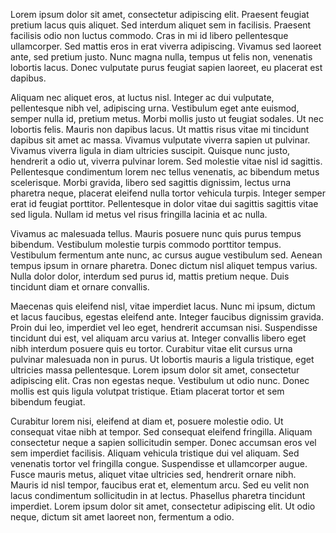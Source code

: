 Lorem ipsum dolor sit amet, consectetur adipiscing elit. Praesent feugiat pretium lacus quis aliquet. Sed interdum aliquet sem in facilisis. Praesent facilisis odio non luctus commodo. Cras in mi id libero pellentesque ullamcorper. Sed mattis eros in erat viverra adipiscing. Vivamus sed laoreet ante, sed pretium justo. Nunc magna nulla, tempus ut felis non, venenatis lobortis lacus. Donec vulputate purus feugiat sapien laoreet, eu placerat est dapibus.

Aliquam nec aliquet eros, at luctus nisl. Integer ac dui vulputate, pellentesque nibh vel, adipiscing urna. Vestibulum eget ante euismod, semper nulla id, pretium metus. Morbi mollis justo ut feugiat sodales. Ut nec lobortis felis. Mauris non dapibus lacus. Ut mattis risus vitae mi tincidunt dapibus sit amet ac massa. Vivamus vulputate viverra sapien ut pulvinar. Vivamus viverra ligula in diam ultricies suscipit. Quisque nunc justo, hendrerit a odio ut, viverra pulvinar lorem. Sed molestie vitae nisl id sagittis. Pellentesque condimentum lorem nec tellus venenatis, ac bibendum metus scelerisque. Morbi gravida, libero sed sagittis dignissim, lectus urna pharetra neque, placerat eleifend nulla tortor vehicula turpis. Integer semper erat id feugiat porttitor. Pellentesque in dolor vitae dui sagittis sagittis vitae sed ligula. Nullam id metus vel risus fringilla lacinia et ac nulla.

Vivamus ac malesuada tellus. Mauris posuere nunc quis purus tempus bibendum. Vestibulum molestie turpis commodo porttitor tempus. Vestibulum fermentum ante nunc, ac cursus augue vestibulum sed. Aenean tempus ipsum in ornare pharetra. Donec dictum nisl aliquet tempus varius. Nulla dolor dolor, interdum sed purus id, mattis pretium neque. Duis tincidunt diam et ornare convallis.

Maecenas quis eleifend nisl, vitae imperdiet lacus. Nunc mi ipsum, dictum et lacus faucibus, egestas eleifend ante. Integer faucibus dignissim gravida. Proin dui leo, imperdiet vel leo eget, hendrerit accumsan nisi. Suspendisse tincidunt dui est, vel aliquam arcu varius at. Integer convallis libero eget nibh interdum posuere quis eu tortor. Curabitur vitae elit cursus urna pulvinar malesuada non in purus. Ut lobortis mauris a ligula tristique, eget ultricies massa pellentesque. Lorem ipsum dolor sit amet, consectetur adipiscing elit. Cras non egestas neque. Vestibulum ut odio nunc. Donec mollis est quis ligula volutpat tristique. Etiam placerat tortor et sem bibendum feugiat.

Curabitur lorem nisi, eleifend at diam et, posuere molestie odio. Ut consequat vitae nibh at tempor. Sed consequat eleifend fringilla. Aliquam consectetur neque a sapien sollicitudin semper. Donec accumsan eros vel sem imperdiet facilisis. Aliquam vehicula tristique dui vel aliquam. Sed venenatis tortor vel fringilla congue. Suspendisse et ullamcorper augue. Fusce mauris metus, aliquet vitae ultricies sed, hendrerit ornare nibh. Mauris id nisl tempor, faucibus erat et, elementum arcu. Sed eu velit non lacus condimentum sollicitudin in at lectus. Phasellus pharetra tincidunt imperdiet. Lorem ipsum dolor sit amet, consectetur adipiscing elit. Ut odio neque, dictum sit amet laoreet non, fermentum a odio.